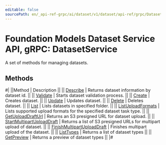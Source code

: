 ```yaml
---
editable: false
sourcePath: en/_api-ref-grpc/ai/dataset/v1/dataset/api-ref/grpc/Dataset/index.md
---
```


# Foundation Models Dataset Service API, gRPC: DatasetService

A set of methods for managing datasets.

## Methods

#|
||Method | Description ||
|| [Describe](describe.md) | Returns dataset information by dataset id. ||
|| [Validate](validate.md) | Starts dataset validation process. ||
|| [Create](create.md) | Creates dataset. ||
|| [Update](update.md) | Updates dataset. ||
|| [Delete](delete.md) | Deletes dataset. ||
|| [List](list.md) | Lists datasets in specified folder. ||
|| [ListUploadFormats](listUploadFormats.md) | Lists supported upload formats for the specified dataset task type. ||
|| [GetUploadDraftUrl](getUploadDraftUrl.md) | Returns an S3 presigned URL for dataset upload. ||
|| [StartMultipartUploadDraft](startMultipartUploadDraft.md) | Returns a list of S3 presigned URLs for multipart upload of dataset. ||
|| [FinishMultipartUploadDraft](finishMultipartUploadDraft.md) | Finishes multipart upload of the dataset. ||
|| [ListTypes](listTypes.md) | Returns a list of dataset types ||
|| [GetPreview](getPreview.md) | Returns a preview of dataset types ||
|#